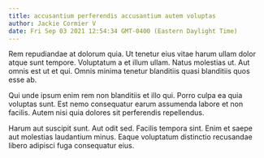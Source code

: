 ```yaml
---
title: accusantium perferendis accusantium autem voluptas
author: Jackie Cormier V
date: Fri Sep 03 2021 12:54:34 GMT-0400 (Eastern Daylight Time)
---
```

Rem repudiandae at dolorum quia. Ut tenetur eius vitae harum ullam dolor atque sunt tempore. Voluptatum a et illum ullam. Natus molestias ut. Aut omnis est ut et qui. Omnis minima tenetur blanditiis quasi blanditiis quos esse ab.

 Qui unde ipsum enim rem non blanditiis et illo qui. Porro culpa ea quia voluptas sunt. Est nemo consequatur earum assumenda labore et non facilis. Autem nisi quia dolores sit perferendis repellendus.

 Harum aut suscipit sunt. Aut odit sed. Facilis tempora sint. Enim et saepe aut molestias laudantium minus. Eaque voluptatum distinctio recusandae libero adipisci fuga consequatur eius.